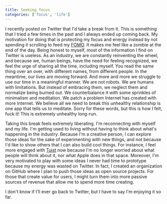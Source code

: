 ```yaml
---
title: Seeking focus
categories: ['focus', 'life']
---
```


I recently posted on Twitter that I'd take a break from it.
This is something that I tried a few times in the past and I always ended up coming back.
My motivation for doing that is protecting my focus and energy instead by not spending it scrolling to feed my [FOMO](https://en.wikipedia.org/wiki/Fear_of_missing_out).
It makes me feel like a zombie at the end of the day.
Being honest to myself,
most of the information I find on Twitter is useless.
As an industry,
we are constantly reinventing the wheel,
and because we, human beings, have the need for feeling recognized,
we feel the urge of sharing all the time,
including myself.
You read the same thing over an over,
with different names,
from different people.
In the meantime,
our lives are moving forward.
And more and more we struggle to use our time in a meaningful manner.
We are not robots.
We are humans with limitations.
But instead of embracing them,
we neglect them and normalize being burned out.
We counterbalance it with some sprinkles of minimalism and meditation.
We patch a problem Internet has created with more Internet.
We believe all we need to break this unhealthy relationship is one app that tells us to meditate.
Sorry for these words, but this is how I felt, fuck it!
This is extremely unhealthy long-run.

Taking this break feels extremely liberating.
I'm reconnecting with myself and my life.
I'm getting used to living without having to think about what's happening in the industry.
Because I'm a creative person,
I can explore those ideas for the sake of experimenting with new things,
and not because I'd like to show others that I can also build cool things.
For instance,
I feel more engaged with [Tuist](https://tuist.io) now because I'm no longer worried about what people will think about it,
nor what Apple does in that space.
Moreover, I'm very motivated to play with some ideas I never had time to prototype because my energy was wasted on Twitter.
In fact,
I created an organization on GitHub where I plan to push those ideas as open source projects.
For those that create value for users,
I might turn them into more passive sources of revenue that allow me to spend more time creating.

I don't know if I'll ever go back to Twitter, but I have to say I'm enjoying it so far.
